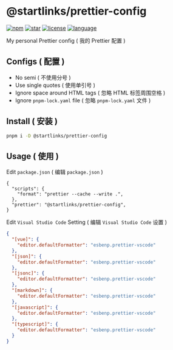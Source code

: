 # @startlinks/prettier-config

[![npm](https://img.shields.io/npm/v/@startlinks/prettier-config?style=flat&color=f03e3e)](https://npmjs.com/package/@startlinks/prettier-config)
[![star](https://img.shields.io/github/stars/startlinks/prettier-config?style=flat&color=1c7ed6)](https://github.com/startlinks/prettier-config)
[![license](https://img.shields.io/npm/l/@startlinks/prettier-config?style=flat&color=37b24d)](https://github.com/startlinks/prettier-config/blob/main/LICENSE)
[![language](https://img.shields.io/badge/language-简体中文-f76707)](https://github.com/startlinks/prettier-config)

My personal Prettier config ( 我的 Prettier 配置 )

## Configs ( 配置 )

- No semi ( 不使用分号 )
- Use single quotes ( 使用单引号 )
- Ignore space around HTML tags ( 忽略 HTML 标签周围空格 )
- Ignore `pnpm-lock.yaml` file ( 忽略 `pnpm-lock.yaml` 文件 )

## Install ( 安装 )

```bash
pnpm i -D @startlinks/prettier-config
```

## Usage ( 使用 )

Edit `package.json` ( 编辑 `package.json` )

```jsonc
{
  "scripts": {
    "format": "prettier --cache --write .",
  },
  "prettier": "@startlinks/prettier-config",
}
```

Edit `Visual Studio Code` Setting ( 编辑 `Visual Studio Code` 设置 )

```json
{
  "[vue]": {
    "editor.defaultFormatter": "esbenp.prettier-vscode"
  },
  "[json]": {
    "editor.defaultFormatter": "esbenp.prettier-vscode"
  },
  "[jsonc]": {
    "editor.defaultFormatter": "esbenp.prettier-vscode"
  },
  "[markdown]": {
    "editor.defaultFormatter": "esbenp.prettier-vscode"
  },
  "[javascript]": {
    "editor.defaultFormatter": "esbenp.prettier-vscode"
  },
  "[typescript]": {
    "editor.defaultFormatter": "esbenp.prettier-vscode"
  }
}
```
